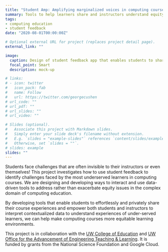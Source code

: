 ```yaml
---
title: "Student Amp: Amplifying marginalized voices in computing courses"
summary: Tools to help learners share and instructors understand equity issues in a computing courses.
tags:
- computing education
- student feedback
date: "2020-08-01T00:00:00Z"

# Optional external URL for project (replaces project detail page).
external_link: ""

image:
  caption: Design of student feedback app that enables students to share efficiently.
  focal_point: Smart
  description: mock-up

# links:
# - icon: twitter
#   icon_pack: fab
#   name: Follow
#   url: https://twitter.com/georgecushen
# url_code: ""
# url_pdf: ""
# url_slides: ""
# url_video: ""

# Slides (optional).
#   Associate this project with Markdown slides.
#   Simply enter your slide deck's filename without extension.
#   E.g. `slides = "example-slides"` references `content/slides/example-slides.md`.
#   Otherwise, set `slides = ""`.
# slides: example
slides: ""
---
```


Students face challenges that are often invisible to their instructors or even themselves! This project investigates how to use student feedback to identify challenges faced by the most underserved learners in computing courses. We are designing and developing ways to interact and use data-driven tools to address rather than exacerbate equity issues in the complex domain of computing education. 

By developing tools that enable students to effortlessly and privately share their course experiences and empower both students and instructors to interpret contextualized data to understand experiences of under-served learners, we can help make computing courses more equitable learning environments.

This project is in collaboration with the [UW College of Education](https://education.uw.edu/) and [UW Office for the Advancement of Engineering Teaching & Learning](https://www.engr.washington.edu/mycoe/oaetl). It is funded by grants from the National Science Foundation and Google Cloud.